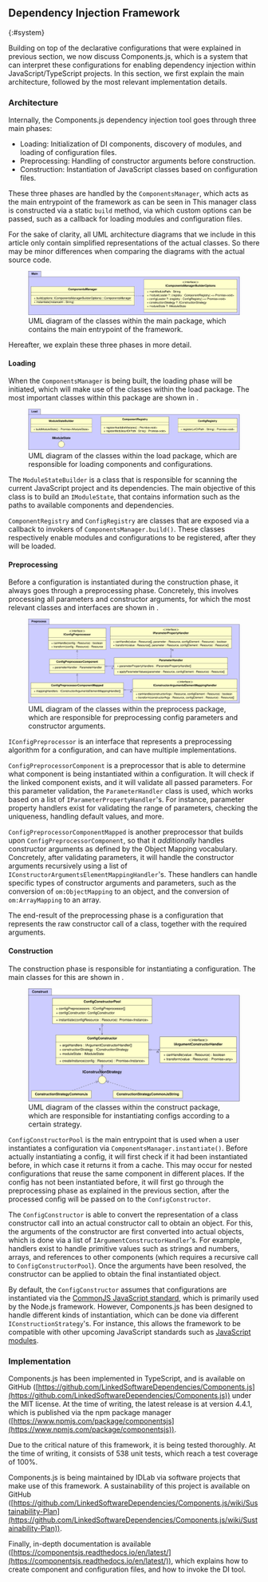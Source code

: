 ## Dependency Injection Framework
{:#system}

Building on top of the declarative configurations that were explained in previous section,
we now discuss Components.js, which is a system that can interpret these configurations
for enabling dependency injection within JavaScript/TypeScript projects.
In this section, we first explain the main architecture, followed by the most relevant implementation details.

### Architecture

Internally, the Components.js dependency injection tool goes through three main phases:

* Loading: Initialization of DI components, discovery of modules, and loading of configuration files.
* Preprocessing: Handling of constructor arguments before construction.
* Construction: Instantiation of JavaScript classes based on configuration files.

These three phases are handled by the `ComponentsManager`,
which acts as the main entrypoint of the framework
as can be seen in [](#architecture-main)
This manager class is constructed via a static `build` method,
via which custom options can be passed,
such as a callback for loading modules and configuration files.

For the sake of clarity, all UML architecture diagrams that we include in this article
only contain simplified representations of the actual classes.
So there may be minor differences when comparing the diagrams with the actual source code.

<figure id="architecture-main">
<img src="img/architecture-main.svg" alt="[Components.js Architecture - Main package]">
<figcaption markdown="block">
UML diagram of the classes within the main package,
which contains the main entrypoint of the framework.
</figcaption>
</figure>

Hereafter, we explain these three phases in more detail.

#### Loading

When the `ComponentsManager` is being built,
the loading phase will be initiated,
which will make use of the classes within the load package.
The most important classes within this package are shown in [](#architecture-load).

<figure id="architecture-load">
<img src="img/architecture-load.svg" alt="[Components.js Architecture - Load package]">
<figcaption markdown="block">
UML diagram of the classes within the load package,
which are responsible for loading components and configurations.
</figcaption>
</figure>

The `ModuleStateBuilder` is a class that is responsible for scanning the current JavaScript project and its dependencies.
The main objective of this class is to build an `IModuleState`, that contains information such as the paths to available components and dependencies.

`ComponentRegistry` and `ConfigRegistry` are classes that are exposed via a callback to invokers of `ComponentsManager.build()`.
These classes respectively enable modules and configurations to be registered,
after they will be loaded.

#### Preprocessing

Before a configuration is instantiated during the construction phase,
it always goes through a preprocessing phase.
Concretely, this involves processing all parameters and constructor arguments,
for which the most relevant classes and interfaces are shown in [](#architecture-preprocess).

<figure id="architecture-preprocess">
<img src="img/architecture-preprocess.svg" alt="[Components.js Architecture - Preprocess package]">
<figcaption markdown="block">
UML diagram of the classes within the preprocess package,
which are responsible for preprocessing config parameters and constructor arguments.
</figcaption>
</figure>

`IConfigPreprocessor` is an interface that represents a preprocessing algorithm for a configuration,
and can have multiple implementations.

`ConfigPreprocessorComponent` is a preprocessor that is able to determine what component is being instantiated within a configuration.
It will check if the linked component exists, and it will validate all passed parameters.
For this parameter validation, the `ParameterHandler` class is used,
which works based on a list of `IParameterPropertyHandler`'s.
For instance, parameter property handlers exist for validating the range of parameters,
checking the uniqueness, handling default values, and more.

`ConfigPreprocessorComponentMapped` is another preprocessor that builds upon `ConfigPreprocessorComponent`,
so that it _additionally_ handles constructor arguments as defined by the Object Mapping vocabulary.
Concretely, after validating parameters, it will handle the constructor arguments recursively
using a list of `IConstructorArgumentsElementMappingHandler`'s.
These handlers can handle specific types of constructor arguments and parameters,
such as the conversion of `om:ObjectMapping` to an object,
and the conversion of `om:ArrayMapping` to an array.

The end-result of the preprocessing phase is a configuration that represents
the raw constructor call of a class, together with the required arguments.

#### Construction

The construction phase is responsible for instantiating a configuration.
The main classes for this are shown in [](#architecture-construct).

<figure id="architecture-construct">
<img src="img/architecture-construct.svg" alt="[Components.js Architecture - Construct package]">
<figcaption markdown="block">
UML diagram of the classes within the construct package,
which are responsible for instantiating configs according to a certain strategy.
</figcaption>
</figure>

`ConfigConstructorPool` is the main entrypoint that is used when a user instantiates a configuration via `ComponentsManager.instantiate()`.
Before actually instantiating a config,
it will first check if it had been instantiated before,
in which case it returns it from a cache.
This may occur for nested configurations that reuse the same component in different places.
If the config has not been instantiated before,
it will first go through the preprocessing phase as explained in the previous section,
after the processed config will be passed on to the `ConfigConstructor`.

The `ConfigConstructor` is able to convert the representation of a class constructor call into an actual constructor call to obtain an object.
For this, the arguments of the constructor are first converted into actual objects,
which is done via a list of `IArgumentConstructorHandler`'s.
For example, handlers exist to handle primitive values such as strings and numbers,
arrays, and references to other components (which requires a recursive call to `ConfigConstructorPool`).
Once the arguments have been resolved, the constructor can be applied to obtain the final instantiated object.

By default, the `ConfigConstructor` assumes that configurations are instantiated via the [CommonJS JavaScript standard](https://nodejs.org/docs/latest/api/modules.html),
which is primarily used by the Node.js framework.
However, Components.js has been designed to handle different kinds of instantiation,
which can be done via different `IConstructionStrategy`'s.
For instance, this allows the framework to be compatible with other upcoming JavaScript standards such as [JavaScript modules](https://developer.mozilla.org/en-US/docs/Web/JavaScript/Guide/Modules).

### Implementation

Components.js has been implemented in TypeScript,
and is available on GitHub ([https://github.com/LinkedSoftwareDependencies/Components.js](https://github.com/LinkedSoftwareDependencies/Components.js))
under the MIT license.
At the time of writing, the latest release is at version 4.4.1,
which is published via the npm package manager ([https://www.npmjs.com/package/componentsjs](https://www.npmjs.com/package/componentsjs)).

Due to the critical nature of this framework,
it is being tested thoroughly.
At the time of writing, it consists of 538 unit tests,
which reach a test coverage of 100%.

Components.js is being maintained by IDLab via software projects that make use of this framework.
A sustainability of this project is available on GitHub ([https://github.com/LinkedSoftwareDependencies/Components.js/wiki/Sustainability-Plan](https://github.com/LinkedSoftwareDependencies/Components.js/wiki/Sustainability-Plan)).

Finally, in-depth documentation is available ([https://componentsjs.readthedocs.io/en/latest/](https://componentsjs.readthedocs.io/en/latest/)),
which explains how to create component and configuration files,
and how to invoke the DI tool.
